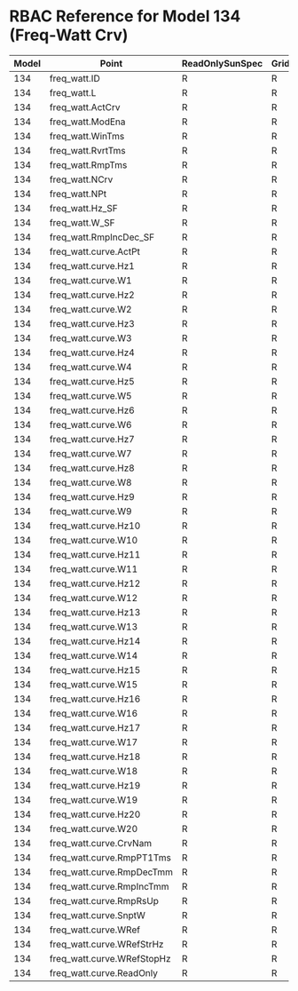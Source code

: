 # RBAC Reference for Model 134 (Freq-Watt Crv)

| Model | Point | ReadOnlySunSpec | GridServiceSunSpec | NetworkAdministratorSunSpec | SuperAdministratorSpec | 
|-------|-------|------------------|---------------------|------------------|--------------------|
| 134 | freq_watt.ID | R | R | R | R |
| 134 | freq_watt.L | R | R | R | R |
| 134 | freq_watt.ActCrv | R | R | R | R |
| 134 | freq_watt.ModEna | R | R | R | R |
| 134 | freq_watt.WinTms | R | R | R | R |
| 134 | freq_watt.RvrtTms | R | R | R | R |
| 134 | freq_watt.RmpTms | R | R | R | R |
| 134 | freq_watt.NCrv | R | R | R | R |
| 134 | freq_watt.NPt | R | R | R | R |
| 134 | freq_watt.Hz_SF | R | R | R | R |
| 134 | freq_watt.W_SF | R | R | R | R |
| 134 | freq_watt.RmpIncDec_SF | R | R | R | R |
| 134 | freq_watt.curve.ActPt | R | R | R | R |
| 134 | freq_watt.curve.Hz1 | R | R | R | R |
| 134 | freq_watt.curve.W1 | R | R | R | R |
| 134 | freq_watt.curve.Hz2 | R | R | R | R |
| 134 | freq_watt.curve.W2 | R | R | R | R |
| 134 | freq_watt.curve.Hz3 | R | R | R | R |
| 134 | freq_watt.curve.W3 | R | R | R | R |
| 134 | freq_watt.curve.Hz4 | R | R | R | R |
| 134 | freq_watt.curve.W4 | R | R | R | R |
| 134 | freq_watt.curve.Hz5 | R | R | R | R |
| 134 | freq_watt.curve.W5 | R | R | R | R |
| 134 | freq_watt.curve.Hz6 | R | R | R | R |
| 134 | freq_watt.curve.W6 | R | R | R | R |
| 134 | freq_watt.curve.Hz7 | R | R | R | R |
| 134 | freq_watt.curve.W7 | R | R | R | R |
| 134 | freq_watt.curve.Hz8 | R | R | R | R |
| 134 | freq_watt.curve.W8 | R | R | R | R |
| 134 | freq_watt.curve.Hz9 | R | R | R | R |
| 134 | freq_watt.curve.W9 | R | R | R | R |
| 134 | freq_watt.curve.Hz10 | R | R | R | R |
| 134 | freq_watt.curve.W10 | R | R | R | R |
| 134 | freq_watt.curve.Hz11 | R | R | R | R |
| 134 | freq_watt.curve.W11 | R | R | R | R |
| 134 | freq_watt.curve.Hz12 | R | R | R | R |
| 134 | freq_watt.curve.W12 | R | R | R | R |
| 134 | freq_watt.curve.Hz13 | R | R | R | R |
| 134 | freq_watt.curve.W13 | R | R | R | R |
| 134 | freq_watt.curve.Hz14 | R | R | R | R |
| 134 | freq_watt.curve.W14 | R | R | R | R |
| 134 | freq_watt.curve.Hz15 | R | R | R | R |
| 134 | freq_watt.curve.W15 | R | R | R | R |
| 134 | freq_watt.curve.Hz16 | R | R | R | R |
| 134 | freq_watt.curve.W16 | R | R | R | R |
| 134 | freq_watt.curve.Hz17 | R | R | R | R |
| 134 | freq_watt.curve.W17 | R | R | R | R |
| 134 | freq_watt.curve.Hz18 | R | R | R | R |
| 134 | freq_watt.curve.W18 | R | R | R | R |
| 134 | freq_watt.curve.Hz19 | R | R | R | R |
| 134 | freq_watt.curve.W19 | R | R | R | R |
| 134 | freq_watt.curve.Hz20 | R | R | R | R |
| 134 | freq_watt.curve.W20 | R | R | R | R |
| 134 | freq_watt.curve.CrvNam | R | R | R | R |
| 134 | freq_watt.curve.RmpPT1Tms | R | R | R | R |
| 134 | freq_watt.curve.RmpDecTmm | R | R | R | R |
| 134 | freq_watt.curve.RmpIncTmm | R | R | R | R |
| 134 | freq_watt.curve.RmpRsUp | R | R | R | R |
| 134 | freq_watt.curve.SnptW | R | R | R | R |
| 134 | freq_watt.curve.WRef | R | R | R | R |
| 134 | freq_watt.curve.WRefStrHz | R | R | R | R |
| 134 | freq_watt.curve.WRefStopHz | R | R | R | R |
| 134 | freq_watt.curve.ReadOnly | R | R | R | R |
